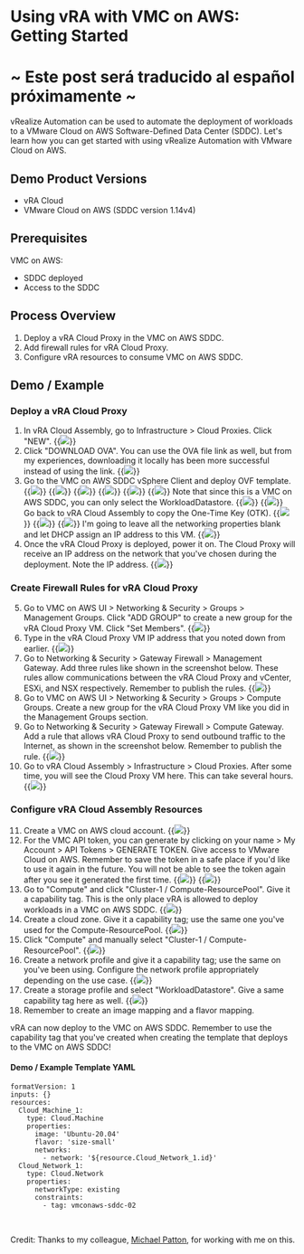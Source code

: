 # Using vRA with VMC on AWS: Getting Started


# ~ Este post será traducido al español próximamente ~

vRealize Automation can be used to automate the deployment of workloads to a VMware Cloud on AWS Software-Defined Data Center (SDDC). Let's learn how you can get started with using vRealize Automation with VMware Cloud on AWS. 


## Demo Product Versions  
* vRA Cloud
* VMware Cloud on AWS (SDDC version 1.14v4)


## Prerequisites
VMC on AWS:
* SDDC deployed
* Access to the SDDC

## Process Overview
1. Deploy a vRA Cloud Proxy in the VMC on AWS SDDC.
2. Add firewall rules for vRA Cloud Proxy. 
3. Configure vRA resources to consume VMC on AWS SDDC. 

## Demo / Example

### Deploy a vRA Cloud Proxy
1. In vRA Cloud Assembly, go to Infrastructure > Cloud Proxies. Click "NEW". 
{{<image src="step1.png" linked="true">}}
2. Click "DOWNLOAD OVA". You can use the OVA file link as well, but from my experiences, downloading it locally has been more successful instead of using the link.
{{<image src="step2.png" linked="true">}}
3. Go to the VMC on AWS SDDC vSphere Client and deploy OVF template.
{{<image src="step3-1.png" linked="true">}}
{{<image src="step3-2.png" linked="true">}}
{{<image src="step3-3.png" linked="true">}}
{{<image src="step3-4.png" linked="true">}}
{{<image src="step3-5.png" linked="true">}}
{{<image src="step3-6.png" linked="true">}}
Note that since this is a VMC on AWS SDDC, you can only select the WorkloadDatastore.
{{<image src="step3-7.png" linked="true">}}
{{<image src="step3-8.png" linked="true">}}
Go back to vRA Cloud Assembly to copy the One-Time Key (OTK). 
{{<image src="step3-9.png" linked="true">}}
{{<image src="step3-10.png" linked="true">}}
{{<image src="step3-11.png" linked="true">}}
I'm going to leave all the networking properties blank and let DHCP assign an IP address to this VM. 
{{<image src="step3-12.png" linked="true">}}
4. Once the vRA Cloud Proxy is deployed, power it on. The Cloud Proxy will receive an IP address on the network that you've chosen during the deployment. Note the IP address. 
{{<image src="step4.png" linked="true">}}

### Create Firewall Rules for vRA Cloud Proxy
5. Go to VMC on AWS UI > Networking & Security > Groups > Management Groups. Click "ADD GROUP" to create a new group for the vRA Cloud Proxy VM. Click "Set Members". 
{{<image src="step5.png" linked="true">}}
6. Type in the vRA Cloud Proxy VM IP address that you noted down from earlier.
{{<image src="step6.png" linked="true">}}
7. Go to Networking & Security > Gateway Firewall > Management Gateway. Add three rules like shown in the screenshot below. These rules allow communications between the vRA Cloud Proxy and vCenter, ESXi, and NSX respectively. Remember to publish the rules. 
{{<image src="step7.png" linked="true">}}
8. Go to VMC on AWS UI > Networking & Security > Groups > Compute Groups. Create a new group for the vRA Cloud Proxy VM like you did in the Management Groups section.
9. Go to Networking & Security > Gateway Firewall > Compute Gateway. Add a rule that allows vRA Cloud Proxy to send outbound traffic to the Internet, as shown in the screenshot below. Remember to publish the rule.
{{<image src="step9.png" linked="true">}}
10. Go to vRA Cloud Assembly > Infrastructure > Cloud Proxies. After some time, you will see the Cloud Proxy VM here. This can take several hours. 
{{<image src="step10.png" linked="true">}}

### Configure vRA Cloud Assembly Resources
11. Create a VMC on AWS cloud account. 
{{<image src="step11.png" linked="true">}}
12. For the VMC API token, you can generate by clicking on your name > My Account > API Tokens > GENERATE TOKEN. 
Give access to VMware Cloud on AWS. Remember to save the token in a safe place if you'd like to use it again in the future. You will not be able to see the token again after you see it generated the first time. 
{{<image src="step12-1.png" linked="true">}}
{{<image src="step12-2.png" linked="true">}}
13. Go to "Compute" and click "Cluster-1 / Compute-ResourcePool". Give it a capability tag. This is the only place vRA is allowed to deploy workloads in a VMC on AWS SDDC. 
{{<image src="step13.png" linked="true">}}
14. Create a cloud zone. Give it a capability tag; use the same one you've used for the Compute-ResourcePool. 
{{<image src="step14.png" linked="true">}}
15. Click "Compute" and manually select "Cluster-1 / Compute-ResourcePool".
{{<image src="step15.png" linked="true">}}
16. Create a network profile and give it a capability tag; use the same on you've been using. Configure the network profile appropriately depending on the use case. 
{{<image src="step16.png" linked="true">}}
17. Create a storage profile and select "WorkloadDatastore". Give a same capability tag here as well.
{{<image src="step17.png" linked="true">}}
18. Remember to create an image mapping and a flavor mapping. 

vRA can now deploy to the VMC on AWS SDDC. Remember to use the capability tag that you've created when creating the template that deploys to the VMC on AWS SDDC! 

#### Demo / Example Template YAML
```
formatVersion: 1
inputs: {}
resources:
  Cloud_Machine_1:
    type: Cloud.Machine
    properties:
      image: 'Ubuntu-20.04'
      flavor: 'size-small'
      networks:
        - network: '${resource.Cloud_Network_1.id}'
  Cloud_Network_1:
    type: Cloud.Network
    properties:
      networkType: existing
      constraints: 
        - tag: vmconaws-sddc-02
```

<br>

Credit: Thanks to my colleague, [Michael Patton][mp-linkedin-profile-link], for working with me on this.

[mp-linkedin-profile-link]: https://www.linkedin.com/in/pattonmichael/ 
